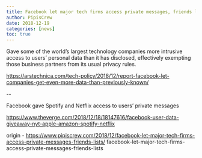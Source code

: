 ```yaml
---
title: Facebook let major tech firms access private messages, friends lists
author: PipisCrew
date: 2018-12-19
categories: [news]
toc: true
---
```


Gave some of the world’s largest technology companies more intrusive access to users’ personal data than it has disclosed, effectively exempting those business partners from its usual privacy rules.

https://arstechnica.com/tech-policy/2018/12/report-facebook-let-companies-get-even-more-data-than-previously-known/

--

Facebook gave Spotify and Netflix access to users’ private messages

https://www.theverge.com/2018/12/18/18147616/facebook-user-data-giveaway-nyt-apple-amazon-spotify-netflix

origin - https://www.pipiscrew.com/2018/12/facebook-let-major-tech-firms-access-private-messages-friends-lists/ facebook-let-major-tech-firms-access-private-messages-friends-lists